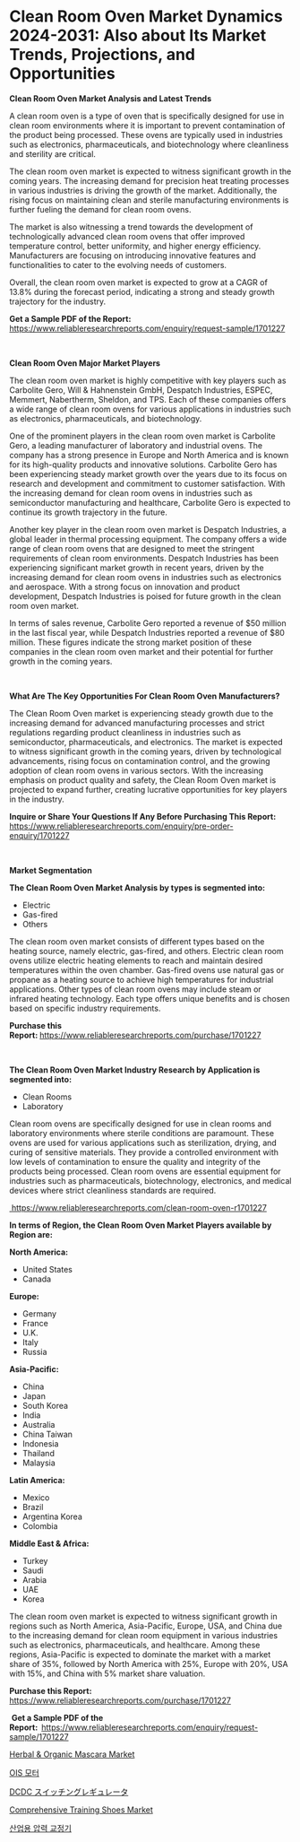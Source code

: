 <p><h1>Clean Room Oven Market Dynamics 2024-2031: Also about Its Market Trends, Projections, and Opportunities</h1></p><p><strong>Clean Room Oven Market Analysis and Latest Trends</strong></p>
<p><p>A clean room oven is a type of oven that is specifically designed for use in clean room environments where it is important to prevent contamination of the product being processed. These ovens are typically used in industries such as electronics, pharmaceuticals, and biotechnology where cleanliness and sterility are critical.</p><p>The clean room oven market is expected to witness significant growth in the coming years. The increasing demand for precision heat treating processes in various industries is driving the growth of the market. Additionally, the rising focus on maintaining clean and sterile manufacturing environments is further fueling the demand for clean room ovens.</p><p>The market is also witnessing a trend towards the development of technologically advanced clean room ovens that offer improved temperature control, better uniformity, and higher energy efficiency. Manufacturers are focusing on introducing innovative features and functionalities to cater to the evolving needs of customers.</p><p>Overall, the clean room oven market is expected to grow at a CAGR of 13.8% during the forecast period, indicating a strong and steady growth trajectory for the industry.</p></p>
<p><strong>Get a Sample PDF of the Report:&nbsp;</strong> <a href="https://www.reliableresearchreports.com/enquiry/request-sample/1701227">https://www.reliableresearchreports.com/enquiry/request-sample/1701227</a></p>
<p>&nbsp;</p>
<p><strong>Clean Room Oven Major Market Players</strong></p>
<p><p>The clean room oven market is highly competitive with key players such as Carbolite Gero, Will & Hahnenstein GmbH, Despatch Industries, ESPEC, Memmert, Nabertherm, Sheldon, and TPS. Each of these companies offers a wide range of clean room ovens for various applications in industries such as electronics, pharmaceuticals, and biotechnology.</p><p>One of the prominent players in the clean room oven market is Carbolite Gero, a leading manufacturer of laboratory and industrial ovens. The company has a strong presence in Europe and North America and is known for its high-quality products and innovative solutions. Carbolite Gero has been experiencing steady market growth over the years due to its focus on research and development and commitment to customer satisfaction. With the increasing demand for clean room ovens in industries such as semiconductor manufacturing and healthcare, Carbolite Gero is expected to continue its growth trajectory in the future.</p><p>Another key player in the clean room oven market is Despatch Industries, a global leader in thermal processing equipment. The company offers a wide range of clean room ovens that are designed to meet the stringent requirements of clean room environments. Despatch Industries has been experiencing significant market growth in recent years, driven by the increasing demand for clean room ovens in industries such as electronics and aerospace. With a strong focus on innovation and product development, Despatch Industries is poised for future growth in the clean room oven market.</p><p>In terms of sales revenue, Carbolite Gero reported a revenue of $50 million in the last fiscal year, while Despatch Industries reported a revenue of $80 million. These figures indicate the strong market position of these companies in the clean room oven market and their potential for further growth in the coming years.</p></p>
<p>&nbsp;</p>
<p><strong>What Are The Key Opportunities For Clean Room Oven Manufacturers?</strong></p>
<p><p>The Clean Room Oven market is experiencing steady growth due to the increasing demand for advanced manufacturing processes and strict regulations regarding product cleanliness in industries such as semiconductor, pharmaceuticals, and electronics. The market is expected to witness significant growth in the coming years, driven by technological advancements, rising focus on contamination control, and the growing adoption of clean room ovens in various sectors. With the increasing emphasis on product quality and safety, the Clean Room Oven market is projected to expand further, creating lucrative opportunities for key players in the industry.</p></p>
<p><strong>Inquire or Share Your Questions If Any Before Purchasing This Report:</strong> <a href="https://www.reliableresearchreports.com/enquiry/pre-order-enquiry/1701227">https://www.reliableresearchreports.com/enquiry/pre-order-enquiry/1701227</a></p>
<p>&nbsp;</p>
<p><strong>Market Segmentation</strong></p>
<p><strong>The Clean Room Oven Market Analysis by types is segmented into:</strong></p>
<p><ul><li>Electric</li><li>Gas-fired</li><li>Others</li></ul></p>
<p><p>The clean room oven market consists of different types based on the heating source, namely electric, gas-fired, and others. Electric clean room ovens utilize electric heating elements to reach and maintain desired temperatures within the oven chamber. Gas-fired ovens use natural gas or propane as a heating source to achieve high temperatures for industrial applications. Other types of clean room ovens may include steam or infrared heating technology. Each type offers unique benefits and is chosen based on specific industry requirements.</p></p>
<p><strong>Purchase this Report:&nbsp;</strong><a href="https://www.reliableresearchreports.com/purchase/1701227">https://www.reliableresearchreports.com/purchase/1701227</a></p>
<p>&nbsp;</p>
<p><strong>The Clean Room Oven Market Industry Research by Application is segmented into:</strong></p>
<p><ul><li>Clean Rooms</li><li>Laboratory</li></ul></p>
<p><p>Clean room ovens are specifically designed for use in clean rooms and laboratory environments where sterile conditions are paramount. These ovens are used for various applications such as sterilization, drying, and curing of sensitive materials. They provide a controlled environment with low levels of contamination to ensure the quality and integrity of the products being processed. Clean room ovens are essential equipment for industries such as pharmaceuticals, biotechnology, electronics, and medical devices where strict cleanliness standards are required.</p></p>
<p><a href="https://www.reliableresearchreports.com/clean-room-oven-r1701227">&nbsp;https://www.reliableresearchreports.com/clean-room-oven-r1701227</a></p>
<p><strong>In terms of Region, the Clean Room Oven Market Players available by Region are:</strong></p>
<p>
    <p> <strong> North America: </strong>
        <ul>
            <li>United States</li>
            <li>Canada</li>
        </ul>
        </p> 
    <p> <strong> Europe: </strong>
        <ul>
            <li>Germany</li>
            <li>France</li>
            <li>U.K.</li>
            <li>Italy</li>
            <li>Russia</li>
        </ul>
        </p> 
    <p> <strong> Asia-Pacific: </strong>
        <ul>
            <li>China</li>
            <li>Japan</li>
            <li>South Korea</li>
            <li>India</li>
            <li>Australia</li>
            <li>China Taiwan</li>
            <li>Indonesia</li>
            <li>Thailand</li>
            <li>Malaysia</li>
        </ul>
        </p> 
    <p> <strong> Latin America: </strong>
        <ul>
            <li>Mexico</li>
            <li>Brazil</li>
            <li>Argentina Korea</li>
            <li>Colombia</li>
        </ul>
        </p> 
    <p> <strong> Middle East & Africa: </strong>
        <ul>
            <li>Turkey</li>
            <li>Saudi</li>
            <li>Arabia</li>
            <li>UAE</li>
            <li>Korea</li>
        </ul>
    </p>
    </p>
<p><p>The clean room oven market is expected to witness significant growth in regions such as North America, Asia-Pacific, Europe, USA, and China due to the increasing demand for clean room equipment in various industries such as electronics, pharmaceuticals, and healthcare. Among these regions, Asia-Pacific is expected to dominate the market with a market share of 35%, followed by North America with 25%, Europe with 20%, USA with 15%, and China with 5% market share valuation.</p></p>
<p><strong>Purchase this Report: </strong><a href="https://www.reliableresearchreports.com/purchase/1701227">https://www.reliableresearchreports.com/purchase/1701227</a></p>
<p>&nbsp;<strong>Get a Sample PDF of the Report:&nbsp;&nbsp;</strong><a href="https://www.reliableresearchreports.com/enquiry/request-sample/1701227">https://www.reliableresearchreports.com/enquiry/request-sample/1701227</a></p>
<p><strong></strong></p>
<p><p><a href="https://github.com/joannesouthgate/Market-Research-Report-List-3/blob/main/herbal-organic-mascara-market.md">Herbal & Organic Mascara Market</a></p><p><a href="https://github.com/akzkkws047661437/Market-Research-Report-List-2/blob/main/4449426122850.md">OIS 모터</a></p><p><a href="https://github.com/DeonBoer2023/Market-Research-Report-List-1/blob/main/4984437123230.md">DCDC スイッチングレギュレータ</a></p><p><a href="https://github.com/sofayahoo2023/Market-Research-Report-List-4/blob/main/comprehensive-training-shoes-market.md">Comprehensive Training Shoes Market</a></p><p><a href="https://github.com/milikokao84/Market-Research-Report-List-1/blob/main/2729321109502.md">산업용 압력 교정기</a></p></p>